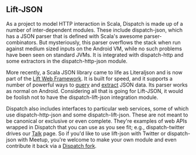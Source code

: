 Lift-JSON
---------

As a project to model HTTP interaction in Scala, Dispatch is made up
of a number of inter-dependent modules. These include dispatch-json,
which has a JSON parser that is defined with Scala's awesome
parser-combinators. But mysteriously, this parser overflows the stack
when run against medium sized inputs on the Android VM, while no such
problems have been seen on standard JVMs. It is integrated with
dispatch-http and some extractors in the dispatch-http-json module.

More recently, a Scala JSON library came to life as Literaljson and is
now part of the [Lift Web Framework][lift]. It is built for speed, and
it supports a number of powerful ways to [query] and [extract] JSON
data. Its parser works as normal on Android. Considering all that is
going for Lift-JSON, it would be foolish not to have the
dispatch-lift-json integration module.

[query]:https://github.com/lift/lift/blob/master/framework/lift-base/lift-json/src/test/scala/net/liftweb/json/QueryExamples.scala
[extract]:https://github.com/lift/lift/blob/master/framework/lift-base/lift-json/src/test/scala/net/liftweb/json/ExtractionExamples.scala
[lift]:http://liftweb.net/

Dispatch also includes interfaces to particular web services, some of
which use dispatch-http-json and some dispatch-lift-json. These are
not meant to be canonical or exclusive or even complete. They're
examples of web APIs wrapped in Dispatch that you can use as you see
fit; e.g., dispatch-twitter drives our [Talk] page. So if you'd like
to use lift-json with Twitter or dispatch-json with Meetup, you're
welcome to make your own module and even contribute it back via a
[Dispatch fork][fork].

[Talk]:Talk
[fork]:http://github.com/n8han/Databinder-Dispatch
